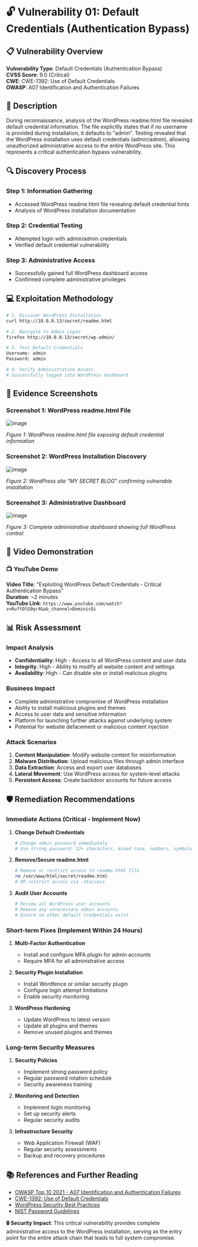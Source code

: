 # 🔓 Vulnerability 01: Default Credentials (Authentication Bypass)

## 📋 Vulnerability Overview

**Vulnerability Type**: Default Credentials (Authentication Bypass)  
**CVSS Score**: 9.0 (Critical)  
**CWE**: CWE-1392: Use of Default Credentials  
**OWASP**: A07 Identification and Authentication Failures  

## 🎯 Description

During reconnaissance, analysis of the WordPress readme.html file revealed default credential information. The file explicitly states that if no username is provided during installation, it defaults to "admin". Testing revealed that the WordPress installation uses default credentials (admin/admin), allowing unauthorized administrative access to the entire WordPress site. This represents a critical authentication bypass vulnerability.

## 🔍 Discovery Process

### Step 1: Information Gathering
- Accessed WordPress readme.html file revealing default credential hints
- Analysis of WordPress installation documentation

### Step 2: Credential Testing  
- Attempted login with admin/admin credentials
- Verified default credential vulnerability

### Step 3: Administrative Access
- Successfully gained full WordPress dashboard access
- Confirmed complete administrative privileges

## 💻 Exploitation Methodology

```bash
# 1. Discover WordPress Installation
curl http://10.0.0.13/secret/readme.html

# 2. Navigate to Admin Login
firefox http://10.0.0.13/secret/wp-admin/

# 3. Test Default Credentials
Username: admin
Password: admin

# 4. Verify Administrative Access
# Successfully logged into WordPress dashboard
```

## 📸 Evidence Screenshots

### Screenshot 1: WordPress readme.html File
![image](https://github.com/user-attachments/assets/ee70abed-f8ea-4b9a-ae57-f17e3a641683)

*Figure 1: WordPress readme.html file exposing default credential information*

### Screenshot 2: WordPress Installation Discovery
![image](https://github.com/user-attachments/assets/f1946b93-7bd8-4960-9e35-942098e98b23)

*Figure 2: WordPress site "MY SECRET BLOG" confirming vulnerable installation*

### Screenshot 3: Administrative Dashboard
![image](https://github.com/user-attachments/assets/ab28ab53-53df-4af8-8821-d55d7a627e56)

*Figure 3: Complete administrative dashboard showing full WordPress control*

## 🎥 Video Demonstration

### 📺 YouTube Demo
**Video Title**: "Exploiting WordPress Default Credentials - Critical Authentication Bypass"  
**Duration**: ~2 minutes  
**YouTube Link**: `https://www.youtube.com/watch?v=RuftOlG9qr4&ab_channel=DominicQi`

## 📊 Risk Assessment

### Impact Analysis
- **Confidentiality**: High - Access to all WordPress content and user data
- **Integrity**: High - Ability to modify all website content and settings
- **Availability**: High - Can disable site or install malicious plugins

### Business Impact
- Complete administrative compromise of WordPress installation
- Ability to install malicious plugins and themes
- Access to user data and sensitive information
- Platform for launching further attacks against underlying system
- Potential for website defacement or malicious content injection

### Attack Scenarios
1. **Content Manipulation**: Modify website content for misinformation
2. **Malware Distribution**: Upload malicious files through admin interface
3. **Data Extraction**: Access and export user databases
4. **Lateral Movement**: Use WordPress access for system-level attacks
5. **Persistent Access**: Create backdoor accounts for future access

## 🛡️ Remediation Recommendations

### Immediate Actions (Critical - Implement Now)
1. **Change Default Credentials**
   ```bash
   # Change admin password immediately
   # Use strong password: 12+ characters, mixed case, numbers, symbols
   ```

2. **Remove/Secure readme.html**
   ```bash
   # Remove or restrict access to readme.html file
   rm /var/www/html/secret/readme.html
   # OR restrict access via .htaccess
   ```

3. **Audit User Accounts**
   ```bash
   # Review all WordPress user accounts
   # Remove any unnecessary admin accounts
   # Ensure no other default credentials exist
   ```

### Short-term Fixes (Implement Within 24 Hours)
1. **Multi-Factor Authentication**
   - Install and configure MFA plugin for admin accounts
   - Require MFA for all administrative access

2. **Security Plugin Installation**
   - Install Wordfence or similar security plugin
   - Configure login attempt limitations
   - Enable security monitoring

3. **WordPress Hardening**
   - Update WordPress to latest version
   - Update all plugins and themes
   - Remove unused plugins and themes

### Long-term Security Measures
1. **Security Policies**
   - Implement strong password policy
   - Regular password rotation schedule
   - Security awareness training

2. **Monitoring and Detection**
   - Implement login monitoring
   - Set up security alerts
   - Regular security audits

3. **Infrastructure Security**
   - Web Application Firewall (WAF)
   - Regular security assessments
   - Backup and recovery procedures

## 📚 References and Further Reading

- [OWASP Top 10 2021 - A07 Identification and Authentication Failures](https://owasp.org/Top10/A07_2021-Identification_and_Authentication_Failures/)
- [CWE-1392: Use of Default Credentials](https://cwe.mitre.org/data/definitions/1392.html)
- [WordPress Security Best Practices](https://wordpress.org/support/article/hardening-wordpress/)
- [NIST Password Guidelines](https://pages.nist.gov/800-63-3/)

**🔒 Security Impact**: This critical vulnerability provides complete administrative access to the WordPress installation, serving as the entry point for the entire attack chain that leads to full system compromise.
